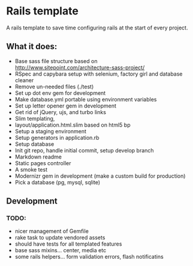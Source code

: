 # Rails template

A rails template to save time configuring rails at the start of every project.

## What it does:

* Base sass file structure based on http://www.sitepoint.com/architecture-sass-project/
* RSpec and capybara setup with selenium, factory girl and database cleaner
* Remove un-needed files (./test)
* Set up dot env gem for development
* Make database.yml portable using environment variables
* Set up letter opener gem in development
* Get rid of jQuery, ujs, and turbo links
* Slim templating,
* layout/application.html.slim based on html5 bp
* Setup a staging environment
* Setup generators in application.rb
* Setup database
* Init git repo, handle initial commit, setup develop branch
* Markdown readme
* Static pages controller
* A smoke test
* Modernizr gem in development (make a custom build for production)
* Pick a database (pg, mysql, sqlite)


## Development

### TODO:

* nicer management of Gemfile
* rake task to update vendored assets
* should have tests for all templated features
* base sass mixins... center, media etc
* some rails helpers... form validation errors, flash notificatins
